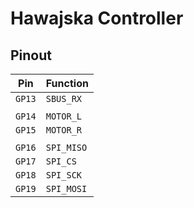 # Hawajska Controller

## Pinout

| Pin    | Function   |
| ------ | ---------- |
| `GP13` | `SBUS_RX`  |
|        |            |
| `GP14` | `MOTOR_L`  |
| `GP15` | `MOTOR_R`  |
|        |            |
| `GP16` | `SPI_MISO` |
| `GP17` | `SPI_CS`   |
| `GP18` | `SPI_SCK`  |
| `GP19` | `SPI_MOSI` |
